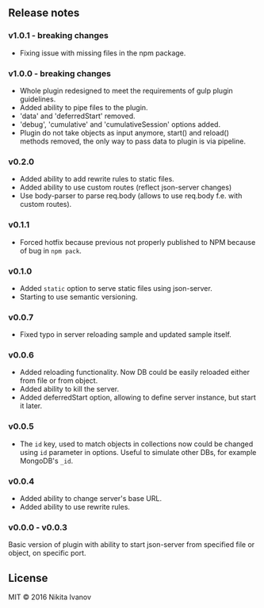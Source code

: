 ## Release notes

### v1.0.1 - breaking changes
* Fixing issue with missing files in the npm package.

### v1.0.0 - breaking changes
* Whole plugin redesigned to meet the requirements of gulp plugin guidelines.
* Added ability to pipe files to the plugin.
* 'data' and 'deferredStart' removed.
* 'debug', 'cumulative' and 'cumulativeSession' options added.
* Plugin do not take objects as input anymore, start() and reload() methods removed, the only way to pass data to plugin is via pipeline.

### v0.2.0
* Added ability to add rewrite rules to static files.
* Added ability to use custom routes (reflect json-server changes)
* Use body-parser to parse req.body (allows to use req.body f.e. with custom routes).

### v0.1.1
* Forced hotfix because previous not properly published to NPM because of bug in `npm pack`.

### v0.1.0
* Added `static` option to serve static files using json-server.
* Starting to use semantic versioning.

### v0.0.7
* Fixed typo in server reloading sample and updated sample itself.

### v0.0.6
* Added reloading functionality. Now DB could be easily reloaded either from file or from object.
* Added ability to kill the server.
* Added deferredStart option, allowing to define server instance, but start it later.

### v0.0.5
* The `id` key, used to match objects in collections now could be changed using `id` parameter in options. Useful to simulate other DBs, for example MongoDB's `_id`.

### v0.0.4
* Added ability to change server's base URL.
* Added ability to use rewrite rules.

### v0.0.0 - v0.0.3
Basic version of plugin with ability to start json-server from specified file or object, on specific port.


## License

MIT © 2016 Nikita Ivanov
